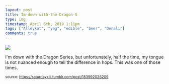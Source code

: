 ```yaml
---
layout: post
title: Im-down-with-the-Dragon-S
type: img
timestamp: April 6th, 2019 1:11pm
tags: ["Alleykat", "yeg", "edible", "beer", "Denali"]
comments: true
---
```

<img src="https://saturdayxiii.github.io/media/183992026209.jpg"/>

I'm down with the Dragon Series, but unfortunately, half the time, my tongue is not nuanced enough to tell the difference in hops.  This was one of those times.
 
  
<small>source: https://saturdayxiii.tumblr.com/post/183992026209</small>